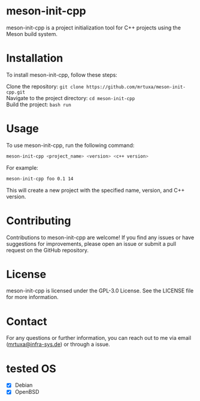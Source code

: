 # meson-init-cpp
meson-init-cpp is a project initialization tool for C++ projects using the Meson build system.

# Installation
To install meson-init-cpp, follow these steps:

Clone the repository: `git clone https://github.com/mrtuxa/meson-init-cpp.git` <br>
Navigate to the project directory: `cd meson-init-cpp` <br>
Build the project: `bash run`

# Usage
To use meson-init-cpp, run the following command:


```bash
meson-init-cpp <project_name> <version> <c++ version>
```

For example:

```bash
meson-init-cpp foo 0.1 14
```

This will create a new project with the specified name, version, and C++ version.

# Contributing
Contributions to meson-init-cpp are welcome! If you find any issues or have suggestions for improvements, please open an issue or submit a pull request on the GitHub repository.

# License
meson-init-cpp is licensed under the GPL-3.0 License. See the LICENSE file for more information.

# Contact
For any questions or further information, you can reach out to me via email (mrtuxa@infra-sys.de) or through a issue.

# tested OS

- [x] Debian
- [x] OpenBSD
